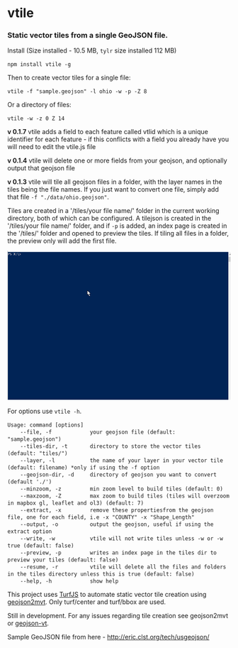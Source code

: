 # vtile
### Static vector tiles from a single GeoJSON file.

Install (Size installed - 10.5 MB, ``tylr`` size installed 112 MB)

    npm install vtile -g

Then to create vector tiles for a single file:

    vtile -f "sample.geojson" -l ohio -w -p -Z 8

Or a directory of files:

    vtile -w -z 0 Z 14

**v 0.1.7** vtile adds a field to each feature called vtlid which is a unique identifier for each feature - if this conflicts with a field you already have you will need to edit the vtile.js file

**v 0.1.4** vtile will delete one or more fields from your geojson, and optionally output that geojson file

**v 0.1.3** vtile will tile all geojson files in a folder, with the layer names in the tiles being the file names. If you just want to convert one file, simply add that file ``-f "./data/ohio.geojson"``.

Tiles are created in a '/tiles/your file name/' folder in the current working directory, both of which can be configured. A tilejson is created in the '/tiles/your file name/' folder, and if ``-p`` is added, an index page is created in the '/tiles/' folder and opened to preview the tiles. If tiling all files in a folder, the preview only will add the first file.

![](vtile.gif)

For options use ``vtile -h``.

```
Usage: command [options]
    --file, -f            your geojson file (default: "sample.geojson")
    --tiles-dir, -t       directory to store the vector tiles (default: "tiles/")
    --layer, -l           the name of your layer in your vector tile (default: filename) *only if using the -f option
    --geojson-dir, -d     directory of geojson you want to convert (default './')
    --minzoom, -z         min zoom level to build tiles (default: 0)
    --maxzoom, -Z         max zoom to build tiles (tiles will overzoom in mapbox gl, leaflet and ol3) (default: 7)
    --extract, -x         remove these propertiesfrom the geojson file, one for each field, i.e -x "COUNTY" -x "Shape_Length"
    --output, -o          output the geojson, useful if using the extract option
    --write, -w           vtile will not write tiles unless -w or -w true (default: false)
    --preview, -p         writes an index page in the tiles dir to preview your tiles (default: false)
    --resume, -r          vtile will delete all the files and folders in the tiles directory unless this is true (default: false)
    --help, -h            show help
```

This project uses [TurfJS](https://github.com/Turfjs/turf/) to automate static vector tile creation using [geojson2mvt](https://github.com/NYCPlanning/geojson2mvt). Only turf/center and turf/bbox are used.

Still in development. For any issues regarding tile creation see geojson2mvt or [geojson-vt](https://github.com/mapbox/geojson-vt).

Sample GeoJSON file from here - http://eric.clst.org/tech/usgeojson/
